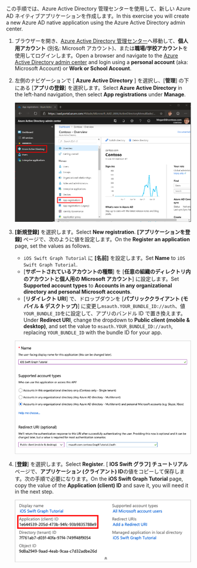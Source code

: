 <!-- markdownlint-disable MD002 MD041 -->

<span data-ttu-id="e88fc-101">この手順では、Azure Active Directory 管理センターを使用して、新しい Azure AD ネイティブアプリケーションを作成します。</span><span class="sxs-lookup"><span data-stu-id="e88fc-101">In this exercise you will create a new Azure AD native application using the Azure Active Directory admin center.</span></span>

1. <span data-ttu-id="e88fc-102">ブラウザーを開き、[Azure Active Directory 管理センター](https://aad.portal.azure.com)へ移動して、**個人用アカウント** (別名: Microsoft アカウント)、または**職場/学校アカウント**を使用してログインします。</span><span class="sxs-lookup"><span data-stu-id="e88fc-102">Open a browser and navigate to the [Azure Active Directory admin center](https://aad.portal.azure.com) and login using a **personal account** (aka: Microsoft Account) or **Work or School Account**.</span></span>

1. <span data-ttu-id="e88fc-103">左側のナビゲーションで [ **Azure Active Directory** ] を選択し、[**管理**] の下にある [**アプリの登録**] を選択します。</span><span class="sxs-lookup"><span data-stu-id="e88fc-103">Select **Azure Active Directory** in the left-hand navigation, then select **App registrations** under **Manage**.</span></span>

    ![<span data-ttu-id="e88fc-104">アプリの登録のスクリーンショット</span><span class="sxs-lookup"><span data-stu-id="e88fc-104">A screenshot of the App registrations</span></span> ](./images/aad-portal-app-registrations.png)

1. <span data-ttu-id="e88fc-105">**[新規登録]** を選択します。</span><span class="sxs-lookup"><span data-stu-id="e88fc-105">Select **New registration**.</span></span> <span data-ttu-id="e88fc-106">**[アプリケーションを登録]** ページで、次のように値を設定します。</span><span class="sxs-lookup"><span data-stu-id="e88fc-106">On the **Register an application** page, set the values as follows.</span></span>

    - <span data-ttu-id="e88fc-107">`iOS Swift Graph Tutorial` に **[名前]** を設定します。</span><span class="sxs-lookup"><span data-stu-id="e88fc-107">Set **Name** to `iOS Swift Graph Tutorial`.</span></span>
    - <span data-ttu-id="e88fc-108">[**サポートされているアカウントの種類**] を [**任意の組織のディレクトリ内のアカウントと個人用の Microsoft アカウント**] に設定します。</span><span class="sxs-lookup"><span data-stu-id="e88fc-108">Set **Supported account types** to **Accounts in any organizational directory and personal Microsoft accounts**.</span></span>
    - <span data-ttu-id="e88fc-109">[**リダイレクト URI**] で、ドロップダウンを [**パブリッククライアント (モバイル & デスクトップ)**] に変更し`msauth.YOUR_BUNDLE_ID://auth`、値`YOUR_BUNDLE_ID`をに設定して、アプリのバンドル ID で置き換えます。</span><span class="sxs-lookup"><span data-stu-id="e88fc-109">Under **Redirect URI**, change the dropdown to **Public client (mobile & desktop)**, and set the value to `msauth.YOUR_BUNDLE_ID://auth`, replacing `YOUR_BUNDLE_ID` with the bundle ID for your app.</span></span>

    ![[アプリケーションの登録] ページのスクリーンショット](./images/aad-register-an-app.png)

1. <span data-ttu-id="e88fc-111">[**登録**] を選択します。</span><span class="sxs-lookup"><span data-stu-id="e88fc-111">Select **Register**.</span></span> <span data-ttu-id="e88fc-112">[ **IOS Swift グラフ] チュートリアル**ページで、**アプリケーション (クライアント) ID**の値をコピーして保存します。次の手順で必要になります。</span><span class="sxs-lookup"><span data-stu-id="e88fc-112">On the **iOS Swift Graph Tutorial** page, copy the value of the **Application (client) ID** and save it, you will need it in the next step.</span></span>

    ![新しいアプリの登録のアプリケーション ID のスクリーンショット](./images/aad-application-id.png)
